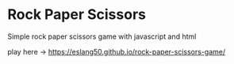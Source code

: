# Rock Paper Scissors

Simple rock paper scissors game with javascript and html

play here -> https://eslang50.github.io/rock-paper-scissors-game/